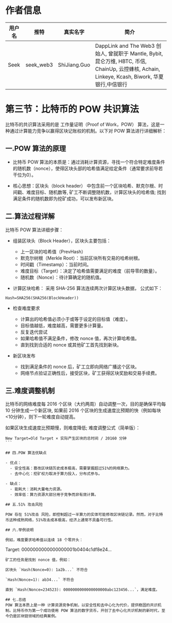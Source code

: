 # 作者信息

| 用户名 | 推特 | 真实名字 | 简介 |
|--------|---------|------|--------|
| Seek | seek_web3 | ShiJiang.Guo | DappLink and The Web3 创始人, 曾就职于 Mantle, Bybit, 昆仑万维, HBTC, 币信, ChainUp, 云控蜂核, Achain, Linkeye, Kcash, Biwork, 华夏银行,中信银行|


# 第三节：比特币的 POW 共识算法

比特币的共识算法采用的是 工作量证明（Proof of Work，POW） 算法，这是一种通过计算能力竞争以赢得区块记账权的机制。以下对 POW 算法进行详细解析：

## 一.POW 算法的原理

- 比特币 POW 算法的本质是：通过消耗计算资源，寻找一个符合特定难度条件的随机数（nonce），使得区块头部的哈希值满足给定条件（通常要求前导若干位为0）。

- 核心思想：区块头（block header） 中包含前一个区块哈希、默克尔根、时间戳、难度目标、随机数等, 矿工不断调整随机数，计算区块头的哈希值; 找到满足条件的随机数即为挖矿成功，可以发布新区块。

## 二.算法过程详解

比特币 POW 算法详细步骤：

- 组装区块头（Block Header），区块头主要包括：
  - 上一区块的哈希值（PrevHash）
  - 默克尔树根（Merkle Root）：当前区块所有交易的哈希树根。
  - 时间戳（Timestamp）：当前时间。
  - 难度目标（Target）：决定了哈希值需要满足的难度（前导零的数量）。
  - 随机数（Nonce）：待计算确定的随机值。

- 计算区块哈希： 采用 SHA-256 算法连续两次计算区块头数据， 公式如下：

```
Hash=SHA256(SHA256(BlockHeader))
```

- 检查难度要求
  - 计算出的哈希值必须小于或等于设定的目标值（难度）。
  - 目标值越低，难度越高，需要更多计算量。
  - 反复迭代尝试
  - 如果哈希值不满足条件，修改 nonce 值，再次计算哈希值。
  - 直到找到合适的 nonce 或其他矿工首先找到新块。

- 新区块发布
  - 找到满足条件的 nonce 后，矿工立即向网络广播这个区块。
  - 网络节点验证正确性后，接受区块，矿工获得区块奖励和交易手续费。

## 三.难度调整机制

比特币的网络难度每 2016 个区块（大约两周）自动调整一次，目的是确保平均每 10 分钟生成一个新区块, 如果前 2016 个区块的生成速度比预期的快（例如每块 <10分钟），则下一轮难度自动提高。

如果区块生成速度比预期慢，则难度降低; 难度调整公式（简单版）：

```
New Target=Old Target × 实际产生区块的总时间 / 20160 分钟
​```
 
## 四.POW 算法优缺点

- 优点：
  - 安全性高：篡改区块链历史成本极高，需要掌握超过51%的网络算力。
  - 去中心化：挖矿权力取决于算力投入，分布式参与。

- 缺点：
  - 能耗大：消耗大量电力资源。
  - 效率低：算力资源大部分用于竞争而非有效计算。

## 五.51% 攻击风险

POW 存在 51%攻击 风险，即控制超过一半算力的实体可能修改区块链记录。然而，对于比特币这种成熟网络，51%攻击成本极高，经济上通常不具备可行性。

## 六.举例说明

例如，难度要求哈希值以连续 18 个零开头：

```
Target: 0000000000000000001b0404c1df8e24...
```
矿工的任务是找到 nonce 值，例如：

区块头 `Hash(Nonce=0): 1a2b...` 不符合

`Hash(Nonce=1): ab34...` 不符合

直到 `Hash(Nonce=234523): 0000000000000000000abc123456...`，满足难度。

## 七.总结
POW 算法本质上是一种 计算资源竞争机制，以安全性和去中心化为代价，提供稳固的共识机制。比特币作为第一个成功使用 POW 算法的数字货币，开创了去中心化共识机制的新时代，至今仍是区块链领域的经典案例。
